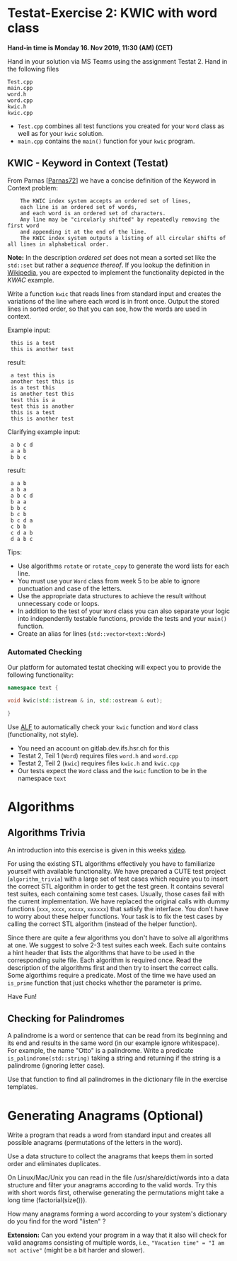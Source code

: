 # Testat-Exercise 2: KWIC with word class

**Hand-in time is Monday 16. Nov 2019, 11:30 (AM) (CET)**

Hand in your solution via MS Teams using the assignment Testat 2.
Hand in the following files

```
Test.cpp
main.cpp
word.h
word.cpp
kwic.h
kwic.cpp
```

* `Test.cpp` combines all test functions you created for your `Word` class as well as for your `kwic` solution.
* `main.cpp` contains the `main()` function for your `kwic` program.

## KWIC - Keyword in Context (Testat)

From Parnas [[Parnas72](http://dl.acm.org/citation.cfm?id=361623&coll=ACM&dl=ACM)] we have a concise definition of the Keyword in Context problem:

```
    The KWIC index system accepts an ordered set of lines, 
    each line is an ordered set of words, 
    and each word is an ordered set of characters. 
    Any line may be "circularly shifted" by repeatedly removing the first word
    and appending it at the end of the line. 
    The KWIC index system outputs a listing of all circular shifts of all lines in alphabetical order. 
```

**Note:** In the description *ordered set* does not mean a sorted set like the `std::set` but rather a *sequence thereof*. If you lookup the definition in [Wikipedia](https://en.wikipedia.org/wiki/Key_Word_in_Context), you are expected to implement the functionality depicted in the *KWAC* example.

Write a function `kwic` that reads lines from standard input and creates the variations of the line where each word is in front once. Output the stored lines in sorted order, so that you can see, how the words are used in context.

Example input:

```
 this is a test
 this is another test
```

result:

```
 a test this is
 another test this is
 is a test this
 is another test this
 test this is a
 test this is another
 this is a test
 this is another test
```

Clarifying example input:

```
 a b c d
 a a b
 b b c
```

result:

```
 a a b
 a b a
 a b c d
 b a a
 b b c
 b c b
 b c d a
 c b b
 c d a b
 d a b c
```
 

Tips:

* Use algorithms `rotate` or `rotate_copy` to generate the word lists for each line.
* You must use your `Word` class from week 5 to be able to ignore punctuation and case of the letters.
* Use the appropriate data structures to achieve the result without unnecessary code or loops.
* In addition to the test of your `Word` class you can also separate your logic into independently testable functions, provide the tests and your `main()` function.
* Create an alias for lines (`std::vector<text::Word>`) 

### Automated Checking

Our platform for automated testat checking will expect you to provide the following functionality:

```cpp
namespace text {

void kwic(std::istream & in, std::ostream & out);

}
```

Use [ALF](https://alf-uploader.sifs0005.infs.ch) to automatically check your `kwic` function and `Word` class (functionality, not style).

* You need an account on gitlab.dev.ifs.hsr.ch for this
* Testat 2, Teil 1 (`Word`) requires files `word.h` and `word.cpp`
* Testat 2, Teil 2 (`kwic`) requires files `kwic.h` and `kwic.cpp`
* Our tests expect the `Word` class and the `kwic` function to be in the namespace `text`
 

# Algorithms

## Algorithms Trivia

An introduction into this exercise is given in this weeks [video](https://skripte.hsr.ch/Informatik/Fachbereich/C++/CPl/Videos/8.%20Algorithms.mp4).

For using the existing STL algorithms effectively you have to familiarize yourself with available functionality. We have prepared a CUTE test project (`algorithm_trivia`) with a large set of test cases which require you to insert the correct STL algorithm in order to get the test green. It contains several test suites, each containing some test cases. Usually, those cases fail with the current implementation. We have replaced the original calls with dummy functions (`xxx`, `xxxx`, `xxxxx`, `xxxxxx`) that satisfy the interface. You don't have to worry about these helper functions. Your task is to fix the test cases by calling the correct STL algorithm (instead of the helper function).

Since there are quite a few algorithms you don't have to solve all algorithms at one. We suggest to solve 2-3 test suites each week. Each suite contains a hint header that lists the algorithms that have to be used in the corresponding suite file. Each algorithm is required once. Read the description of the algorithms first and then try to insert the correct calls. Some algorthims require a predicate. Most of the time we have used an `is_prime` function that just checks whether the parameter is prime.

Have Fun!


## Checking for Palindromes

 A palindrome is a word or sentence that can be read from its beginning and its end and results in the same word (in our example ignore whitespace). For example, the name "Otto" is a palindrome. Write a predicate `is_palindrome(std::string)` taking a string and returning if the string is a palindrome (ignoring letter case).

Use that function to find all palindromes in the dictionary file in the exercise templates.

# Generating Anagrams (Optional)

Write a program that reads a word from standard input and creates all possible anagrams (permutations of the letters in the word).

Use a data structure to collect the anagrams that keeps them in sorted order and eliminates duplicates.

On Linux/Mac/Unix you can read in the file /usr/share/dict/words into a data structure and filter your anagrams according to the valid words. Try this with short words first, otherwise generating the permutations might take a long time (factorial(size())).

How many anagrams forming a word according to your system's dictionary do you find for the word "listen" ?

**Extension:** Can you extend your program in a way that it also will check for valid anagrams consisting of multiple words, i.e., `"Vacation time" = "I am not active"` (might be a bit harder and slower). 
